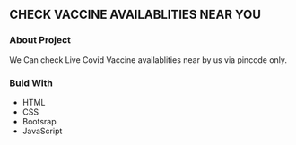 
## CHECK VACCINE AVAILABLITIES NEAR YOU

### About Project

We Can check Live Covid Vaccine availablities near by us via pincode
only.

### Buid With

* HTML
* CSS
* Bootsrap
* JavaScript
